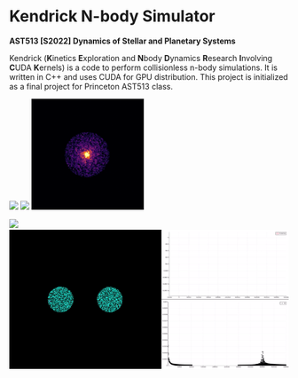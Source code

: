 #  Kendrick N-body Simulator

**AST513 [S2022] Dynamics of Stellar and Planetary Systems**

Kendrick (**K**inetics **E**xploration and **N**body **D**ynamics **R**esearch **I**nvolving **C**UDA **K**ernels) is a code to perform collisionless n-body simulations. It is written in C++ and uses CUDA for GPU distribution. This project is initialized as a final project for Princeton AST513 class. 


<p float="left">
<img src="https://github.com/robelgeda/kendrick_nbody/blob/main/images/disk_collision.gif" height="200">
<img src="https://github.com/robelgeda/kendrick_nbody/blob/main/images/disk.gif" height="200">
<img src="https://github.com/robelgeda/kendrick_nbody/blob/main/images/heavy_disk.gif" height="200">
</p>

![](https://github.com/robelgeda/kendrick_nbody/blob/main/images/keplerian.gif)
![](https://github.com/robelgeda/kendrick_nbody/blob/main/images/keplerian_collision.gif)
